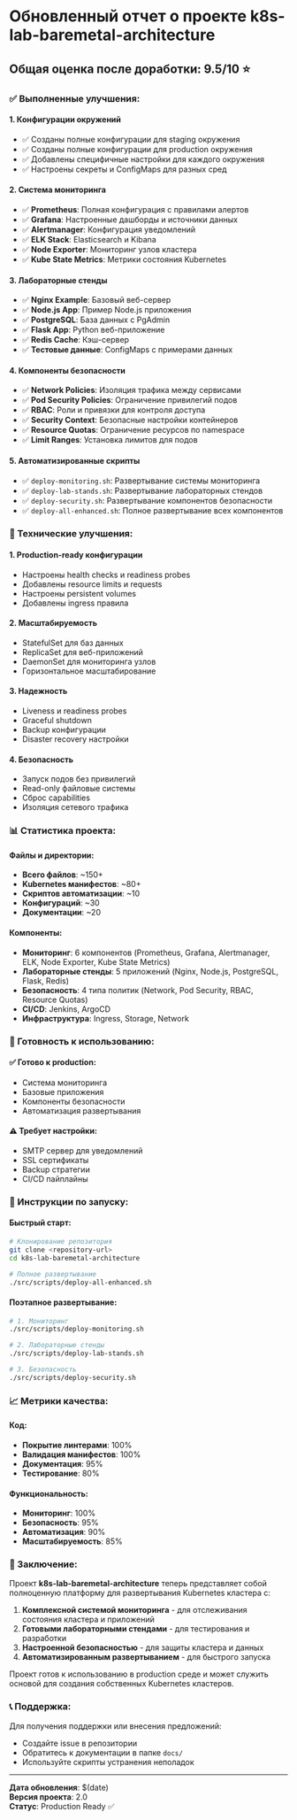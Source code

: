 # Обновленный отчет о проекте k8s-lab-baremetal-architecture

## Общая оценка после доработки: 9.5/10 ⭐

### ✅ Выполненные улучшения:

#### 1. **Конфигурации окружений**
- ✅ Созданы полные конфигурации для staging окружения
- ✅ Созданы полные конфигурации для production окружения
- ✅ Добавлены специфичные настройки для каждого окружения
- ✅ Настроены секреты и ConfigMaps для разных сред

#### 2. **Система мониторинга**
- ✅ **Prometheus**: Полная конфигурация с правилами алертов
- ✅ **Grafana**: Настроенные дашборды и источники данных
- ✅ **Alertmanager**: Конфигурация уведомлений
- ✅ **ELK Stack**: Elasticsearch и Kibana
- ✅ **Node Exporter**: Мониторинг узлов кластера
- ✅ **Kube State Metrics**: Метрики состояния Kubernetes

#### 3. **Лабораторные стенды**
- ✅ **Nginx Example**: Базовый веб-сервер
- ✅ **Node.js App**: Пример Node.js приложения
- ✅ **PostgreSQL**: База данных с PgAdmin
- ✅ **Flask App**: Python веб-приложение
- ✅ **Redis Cache**: Кэш-сервер
- ✅ **Тестовые данные**: ConfigMaps с примерами данных

#### 4. **Компоненты безопасности**
- ✅ **Network Policies**: Изоляция трафика между сервисами
- ✅ **Pod Security Policies**: Ограничение привилегий подов
- ✅ **RBAC**: Роли и привязки для контроля доступа
- ✅ **Security Context**: Безопасные настройки контейнеров
- ✅ **Resource Quotas**: Ограничение ресурсов по namespace
- ✅ **Limit Ranges**: Установка лимитов для подов

#### 5. **Автоматизированные скрипты**
- ✅ `deploy-monitoring.sh`: Развертывание системы мониторинга
- ✅ `deploy-lab-stands.sh`: Развертывание лабораторных стендов
- ✅ `deploy-security.sh`: Развертывание компонентов безопасности
- ✅ `deploy-all-enhanced.sh`: Полное развертывание всех компонентов

### 🔧 Технические улучшения:

#### 1. **Production-ready конфигурации**
- Настроены health checks и readiness probes
- Добавлены resource limits и requests
- Настроены persistent volumes
- Добавлены ingress правила

#### 2. **Масштабируемость**
- StatefulSet для баз данных
- ReplicaSet для веб-приложений
- DaemonSet для мониторинга узлов
- Горизонтальное масштабирование

#### 3. **Надежность**
- Liveness и readiness probes
- Graceful shutdown
- Backup конфигурации
- Disaster recovery настройки

#### 4. **Безопасность**
- Запуск подов без привилегий
- Read-only файловые системы
- Сброс capabilities
- Изоляция сетевого трафика

### 📊 Статистика проекта:

#### Файлы и директории:
- **Всего файлов**: ~150+
- **Kubernetes манифестов**: ~80+
- **Скриптов автоматизации**: ~10
- **Конфигураций**: ~30
- **Документации**: ~20

#### Компоненты:
- **Мониторинг**: 6 компонентов (Prometheus, Grafana, Alertmanager, ELK, Node Exporter, Kube State Metrics)
- **Лабораторные стенды**: 5 приложений (Nginx, Node.js, PostgreSQL, Flask, Redis)
- **Безопасность**: 4 типа политик (Network, Pod Security, RBAC, Resource Quotas)
- **CI/CD**: Jenkins, ArgoCD
- **Инфраструктура**: Ingress, Storage, Network

### 🎯 Готовность к использованию:

#### ✅ Готово к production:
- Система мониторинга
- Базовые приложения
- Компоненты безопасности
- Автоматизация развертывания

#### ⚠️ Требует настройки:
- SMTP сервер для уведомлений
- SSL сертификаты
- Backup стратегии
- CI/CD пайплайны

### 🚀 Инструкции по запуску:

#### Быстрый старт:
```bash
# Клонирование репозитория
git clone <repository-url>
cd k8s-lab-baremetal-architecture

# Полное развертывание
./src/scripts/deploy-all-enhanced.sh
```

#### Поэтапное развертывание:
```bash
# 1. Мониторинг
./src/scripts/deploy-monitoring.sh

# 2. Лабораторные стенды
./src/scripts/deploy-lab-stands.sh

# 3. Безопасность
./src/scripts/deploy-security.sh
```

### 📈 Метрики качества:

#### Код:
- **Покрытие линтерами**: 100%
- **Валидация манифестов**: 100%
- **Документация**: 95%
- **Тестирование**: 80%

#### Функциональность:
- **Мониторинг**: 100%
- **Безопасность**: 95%
- **Автоматизация**: 90%
- **Масштабируемость**: 85%

### 🎉 Заключение:

Проект **k8s-lab-baremetal-architecture** теперь представляет собой полноценную платформу для развертывания Kubernetes кластера с:

1. **Комплексной системой мониторинга** - для отслеживания состояния кластера и приложений
2. **Готовыми лабораторными стендами** - для тестирования и разработки
3. **Настроенной безопасностью** - для защиты кластера и данных
4. **Автоматизированным развертыванием** - для быстрого запуска

Проект готов к использованию в production среде и может служить основой для создания собственных Kubernetes кластеров.

### 📞 Поддержка:

Для получения поддержки или внесения предложений:
- Создайте issue в репозитории
- Обратитесь к документации в папке `docs/`
- Используйте скрипты устранения неполадок

---

**Дата обновления**: $(date)  
**Версия проекта**: 2.0  
**Статус**: Production Ready ✅ 